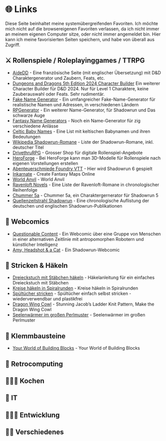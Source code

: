 # 🌐 Links

Diese Seite beinhaltet meine systemübergreifenden Favoriten. Ich möchte mich nicht auf die browsereigenen Favoriten verlassen, da ich nicht immer an meinem eigenen Computer sitze, oder nicht immer angemeldet bin. Hier kann ich meine favorisierten Seiten speichern, und habe von überall aus Zugriff.

## ⚔️ Rollenspiele / Roleplayinggames / TTRPG

* [AideDD](https://www.aidedd.org/en/) - Eine französische Seite (mit englischer Übersetzung) mit D&D Charaktergenerator und Zaubern, Feats, etc.
* [Dungeons and Dragons 5th Edition 2024 Character Builder](https://birddie721.github.io/5e2024Builder/) Ein weiterer Character Builder für D&D 2024. Nur für Level 1 Charaktere, keine Zauberauswahl oder Feats. Sehr rudimentär.
* [Fake Name Generator](https://de.fakenamegenerator.com/) - Ein umfangreicher Fake-Name-Generator für realistische Namen und Adressen, in verschiedenen Ländern
* [RPGenerator](https://rpgenerator.net) - Ein weiterer Name-Generator, für Shadowrun und Das schwarze Auge
* [Fantasy Name Generators](https://www.fantasynamegenerators.com/) - Noch ein Name-Generator für zig verschiedene Anlässe
* [Celtic Baby Names](https://www.parents.com/celtic-baby-names-2562526) - Eine List mit keltischen Babynamen und ihren Bedeutungen
* [Wikipedia Shadowrun-Romane](https://de.wikipedia.org/wiki/Liste_der_Shadowrun-Romane) - Liste der Shadowrun-Romane, inkl. deutscher Titel
* [DrivethruRPG](https://www.drivethrurpg.com/) - Grosser Shop für digitale Rollenspiel-Angebote
* [HeroForge](https://www.heroforge.com/) - Bei HeroForge kann man 3D-Modelle für Rollenspiele nach eigenen Vorstellungen erstellen
* [Abenteuerschmiede Foundry VTT](https://foundry.rasppnp.com) - Hier wird Shadowrun 6 gespielt
* [Inkarnate](https://inkarnate.com/) - Create Fantasy Maps Online
* [World Anvil](https://www.worldanvil.com) - World Anvil
* [Ravenloft Novels](https://www.fictiondb.com/series/ravenloft~13475.htm) - Eine Liste der Ravenloft-Romane in chronologischer Reihenfolge
* [Chummer 5a](https://github.com/chummer5a/chummer5a) - Chummer 5a, ein Charaktergernerator für Shadowrun 5
* [Quellenzeitstrahl Shadowrun](https://shadowhelix.de/Meta:Quellenzeitstrahl#2010er) - Eine chronologische Auflistung der deutschen und englischen Shadowrun-Publikationen


## 🤖 Webcomics

* [Questionable Content](https://www.questionablecontent.net) - Ein Webcomic über eine Gruppe von Menschen in einer alternativen Zeitlinie mit antropomorphen Robotern und künstlicher Intelligenz
* [Amy, Headshot & a Cat](https://www.shadowrun-webcomic.ch/) - Ein Shadowrun-Webcomic

## 🧶 Stricken & Häkeln

* [Dreieckstuch mit Stäbchen häkeln](https://lisibloggt.com/2018/02/21/anleitung-einfaches-dreiecks-tuch-mit-staebchen-haekeln/) - Häkelanleitung für ein einfaches Dreieckstuch mit Stäbchen
* [Kreise häkeln in Spiralrunden](https://ribbelmonster.de/kreise-haekeln-in-spiralrunden/) - Kreise häkeln in Spiralrunden
* [Spültücher stricken](https://www.smarticular.net/spueltuch-stricken-wiederverwendbar-plastikfrei/) - Spültücher einfach selbst stricken - wiederverwendbar und plastikfrei
* [Dragon Wing Cowl](https://www.jessieathome.com/knit-dragon-wing-cowl/) - Stunning Jacob’s Ladder Knit Pattern, Make the Dragon Wing Cowl
* [Seelenwärmer im großen Perlmuster](https://stricken-haekeln.de/seelenwaermer-im-grossen-perlmuster/) - Seelenwärmer im großen Perlmuster

## 🧱 Klemmbausteine

* [Your World of Building Blocks](https://yourwobb.com/) - Your World of Building Blocks

## 👾 Retrocomputing

## 👨🏼‍🍳 Kochen

## 💾 IT

## 🧑🏼‍💻 Entwicklung

## 🍎🍐 Verschiedenes
